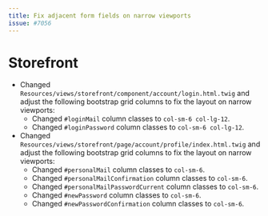 ```yaml
---
title: Fix adjacent form fields on narrow viewports
issue: #7056
---
```

# Storefront
* Changed `Resources/views/storefront/component/account/login.html.twig` and adjust the following bootstrap grid columns to fix the layout on narrow viewports:
    * Changed `#loginMail` column classes to `col-sm-6 col-lg-12`.
    * Changed `#loginPassword` column classes to `col-sm-6 col-lg-12`.
* Changed `Resources/views/storefront/page/account/profile/index.html.twig` and adjust the following bootstrap grid columns to fix the layout on narrow viewports:
    * Changed `#personalMail` column classes to `col-sm-6`.
    * Changed `#personalMailConfirmation` column classes to `col-sm-6`.
    * Changed `#personalMailPasswordCurrent` column classes to `col-sm-6`.
    * Changed `#newPassword` column classes to `col-sm-6`.
    * Changed `#newPasswordConfirmation` column classes to `col-sm-6`.